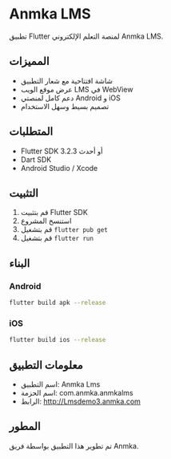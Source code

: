 # Anmka LMS

تطبيق Flutter لمنصة التعلم الإلكتروني Anmka LMS.

## المميزات

- شاشة افتتاحية مع شعار التطبيق
- عرض موقع الويب LMS في WebView
- دعم كامل لمنصتي Android و iOS
- تصميم بسيط وسهل الاستخدام

## المتطلبات

- Flutter SDK 3.2.3 أو أحدث
- Dart SDK
- Android Studio / Xcode

## التثبيت

1. قم بتثبيت Flutter SDK
2. استنسخ المشروع
3. قم بتشغيل `flutter pub get`
4. قم بتشغيل `flutter run`

## البناء

### Android
```bash
flutter build apk --release
```

### iOS
```bash
flutter build ios --release
```

## معلومات التطبيق

- اسم التطبيق: Anmka Lms
- اسم الحزمة: com.anmka.anmkalms
- الرابط: http://Lmsdemo3.anmka.com

## المطور

تم تطوير هذا التطبيق بواسطة فريق Anmka.
